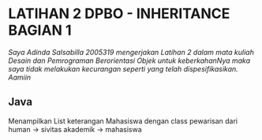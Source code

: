 # LATIHAN 2 DPBO - INHERITANCE BAGIAN 1

*Saya Adinda Salsabilla 2005319 mengerjakan Latihan 2 dalam mata kuliah Desain dan Pemrograman Berorientasi Objek 
untuk keberkahanNya maka saya tidak melakukan kecurangan seperti yang telah dispesifikasikan. Aamiin*

## Java
Menampilkan List keterangan Mahasiswa dengan class pewarisan dari human -> sivitas akademik -> mahasiswa
